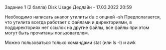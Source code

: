 Задание 1 (2 балла)
Disk Usage
Дедлайн - 17.03.2022 20:59

Необходимо написать аналог утилиты du с опцией -sh
Предполагается, что утилита всегда работает с файлами и директориями, в поддиректориях нет ссылок на другие файлы, все файлы при этом могут быть прочитаны пользователем.

Можно пользоваться только командами stat (или ls -l) и awk

